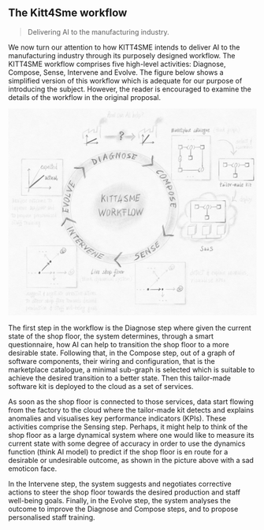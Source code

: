 The Kitt4Sme workflow
---------------------
> Delivering AI to the manufacturing industry.

We now turn our attention to how KITT4SME intends to deliver AI to
the manufacturing industry through its purposely designed workflow.
The KITT4SME workflow comprises five high-level activities: Diagnose,
Compose, Sense, Intervene and Evolve. The figure below shows a simplified
version of this workflow which is adequate for our purpose of introducing
the subject. However, the reader is encouraged to examine the details
of the workflow in the original proposal.

![Simplified Kitt4Sme workflow.][workflow.dia]

The first step in the workflow is the Diagnose step where given the
current state of the shop floor, the system determines, through a smart
questionnaire, how AI can help to transition the shop floor to a more
desirable state. Following that, in the Compose step, out of a graph
of software components, their wiring and configuration, that is the
marketplace catalogue, a minimal sub-graph is selected which is suitable
to achieve the desired transition to a better state. Then this tailor-made
software kit is deployed to the cloud as a set of services.

As soon as the shop floor is connected to those services, data start
flowing from the factory to the cloud where the tailor-made kit detects
and explains anomalies and visualises key performance indicators (KPIs).
These activities comprise the Sensing step. Perhaps, it might help to
think of the shop floor as a large dynamical system where one would
like to measure its current state with some degree of accuracy in order
to use the dynamics function (think AI model) to predict if the shop
floor is en route for a desirable or undesirable outcome, as shown in
the picture above with a sad emoticon face.

In the Intervene step, the system suggests and negotiates corrective
actions to steer the shop floor towards the desired production and
staff well-being goals. Finally, in the Evolve step, the system analyses
the outcome to improve the Diagnose and Compose steps, and to propose
personalised staff training.




[workflow.dia]: ./workflow.annotated.png
